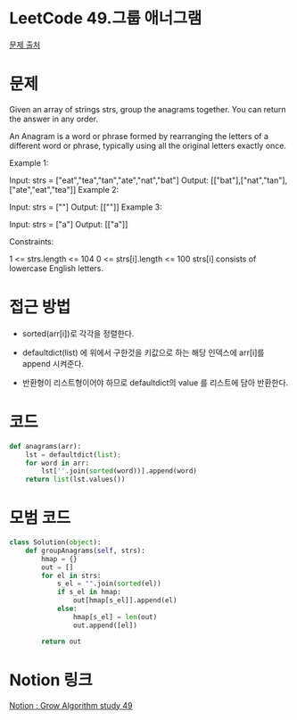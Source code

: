 # LeetCode 49.그룹 애너그램

[문제 출처](https://leetcode.com/problems/most-common-word/)

# 문제

Given an array of strings strs, group the anagrams together. You can return the answer in any order.

An Anagram is a word or phrase formed by rearranging the letters of a different word or phrase, typically using all the original letters exactly once.

Example 1:

Input: strs = ["eat","tea","tan","ate","nat","bat"]
Output: \[["bat"],["nat","tan"],["ate","eat","tea"]]
Example 2:

Input: strs = [""]
Output: \[[""]]
Example 3:

Input: strs = ["a"]
Output: \[["a"]]

Constraints:

1 <= strs.length <= 104
0 <= strs[i].length <= 100
strs[i] consists of lowercase English letters.

# 접근 방법

-   sorted(arr[i])로 각각을 정렬한다.
-   defaultdict(list) 에 위에서 구한것을 키값으로 하는 해당 인덱스에 arr[i]를 append 시켜준다.

-   반환형이 리스트형이어야 하므로 defaultdict의 value 를 리스트에 담아 반환한다.

# 코드

```python
def anagrams(arr):
    lst = defaultdict(list);
    for word in arr:
        lst[''.join(sorted(word))].append(word)
    return list(lst.values())
```

# 모범 코드

``` python
class Solution(object):
    def groupAnagrams(self, strs):
        hmap = {}
        out = []
        for el in strs:
            s_el = "".join(sorted(el))
            if s_el in hmap:
                out[hmap[s_el]].append(el)
            else:
                hmap[s_el] = len(out)
                out.append([el])

        return out
```
# Notion 링크

[Notion : Grow Algorithm study 49](https://www.notion.so/49-4f105708cdeb413f8d85a0f05638bf17)
